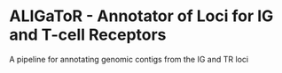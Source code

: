 # ALIGaToR - Annotator of Loci for IG and T-cell Receptors
A pipeline for annotating genomic contigs from the IG and TR loci
